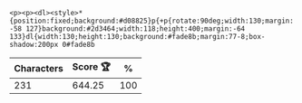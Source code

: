 `<p><p><dl><style>*{position:fixed;background:#d08825}p{+p{rotate:90deg;width:130;margin:-58 127}background:#2d3464;width:118;height:400;margin:-64 133}dl{width:130;height:130;background:#fade8b;margin:77-8;box-shadow:200px 0#fade8b`

| Characters | Score 🏆 | %   |
| ---------- | -------- | --- |
| 231        | 644.25   | 100 |
